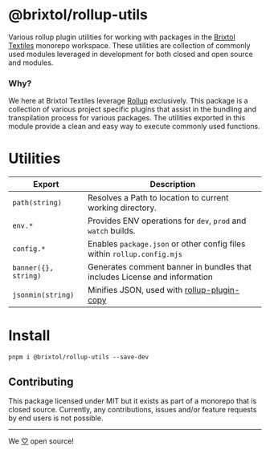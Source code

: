 # @brixtol/rollup-utils

Various rollup plugin utilities for working with packages in the [Brixtol Textiles](#) monorepo workspace. These utilities are collection of commonly used modules leveraged in development for both closed and open source and modules.

### Why?

We here at Brixtol Textiles leverage [Rollup](https://rollupjs.org/guide/en/) exclusively. This package is a collection of various project specific plugins that assist in the bundling and transpilation process for various packages. The utilities exported in this module provide a clean and easy way to execute commonly used functions.

# Utilities

| Export               | Description                                                               |
| -------------------- | ------------------------------------------------------------------------- |
| `path(string)`       | Resolves a Path to location to current working directory.                 |
| `env.*`              | Provides ENV operations for `dev`, `prod` and `watch` builds.             |
| `config.*`           | Enables `package.json` or other config files within `rollup.config.mjs`   |
| `banner({}, string)` | Generates comment banner in bundles that includes License and information |
| `jsonmin(string)`    | Minifies JSON, used with [rollup-plugin-copy](https://git.io/J0Lv9)       |

# Install

```cli
pnpm i @brixtol/rollup-utils --save-dev
```

## Contributing

This package licensed under MIT but it exists as part of a monorepo that is closed source. Currently, any contributions, issues and/or feature requests by end users is not possible.

---

We [♡](https://www.brixtoltextiles.com/discount/4D3V3L0P3RS]) open source!

